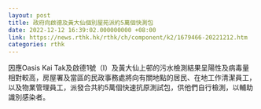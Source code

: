 ```yaml
---
layout: post
title: 政府向啟德及黃大仙個別屋苑派約5萬個快測包
date: 2022-12-12 16:39:02.000000000 +08:00
link: https://news.rthk.hk/rthk/ch/component/k2/1679466-20221212.htm
categories: rthk
---
```


因應Oasis Kai Tak及啟德1號（I）及黃大仙上邨的污水檢測結果呈陽性及病毒量相對較高，房屋署及當區的民政事務處將向有關地點的居民、在地工作清潔員工，以及物業管理員工，派發合共約5萬個快速抗原測試包，供他們自行檢測，以輔助識別感染者。
